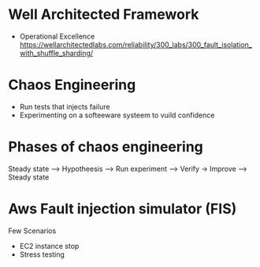 # Well Architected Framework
* Operational Excellence
https://wellarchitectedlabs.com/reliability/300_labs/300_fault_isolation_with_shuffle_sharding/


# Chaos Engineering
* Run tests that injects failure
* Experimenting on a softeeware systeem to vuild confidence

# Phases of chaos engineering
Steady state --> Hypotheesis --> Run experiment --> Verify -> Improve --> Steady state

# Aws Fault injection simulator (FIS)
Few Scenarios
* EC2 instance stop
* Stress testing

